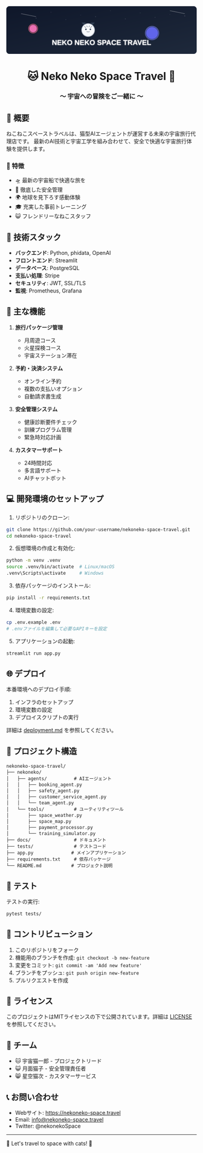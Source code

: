<div align="center">
  <img src="docs/header.svg" width="800">
  <h1>🐱 Neko Neko Space Travel 🚀</h1>
  <h3>～ 宇宙への冒険をご一緒に ～</h3>
</div>

## 📘 概要

ねこねこスペーストラベルは、猫型AIエージェントが運営する未来の宇宙旅行代理店です。
最新のAI技術と宇宙工学を組み合わせて、安全で快適な宇宙旅行体験を提供します。

### 🌟 特徴

- 🛸 最新の宇宙船で快適な旅を
- 🏥 徹底した安全管理
- 🌍 地球を見下ろす感動体験
- 🎓 充実した事前トレーニング
- 😺 フレンドリーなねこスタッフ

## 🔧 技術スタック

- **バックエンド**: Python, phidata, OpenAI
- **フロントエンド**: Streamlit
- **データベース**: PostgreSQL
- **支払い処理**: Stripe
- **セキュリティ**: JWT, SSL/TLS
- **監視**: Prometheus, Grafana

## 🚀 主な機能

1. **旅行パッケージ管理**
   - 月周遊コース
   - 火星探検コース
   - 宇宙ステーション滞在

2. **予約・決済システム**
   - オンライン予約
   - 複数の支払いオプション
   - 自動請求書生成

3. **安全管理システム**
   - 健康診断要件チェック
   - 訓練プログラム管理
   - 緊急時対応計画

4. **カスタマーサポート**
   - 24時間対応
   - 多言語サポート
   - AIチャットボット

## 💻 開発環境のセットアップ

1. リポジトリのクローン:
```bash
git clone https://github.com/your-username/nekoneko-space-travel.git
cd nekoneko-space-travel
```

2. 仮想環境の作成と有効化:
```bash
python -m venv .venv
source .venv/bin/activate  # Linux/macOS
.venv\Scripts\activate     # Windows
```

3. 依存パッケージのインストール:
```bash
pip install -r requirements.txt
```

4. 環境変数の設定:
```bash
cp .env.example .env
# .envファイルを編集して必要なAPIキーを設定
```

5. アプリケーションの起動:
```bash
streamlit run app.py
```

## 🌐 デプロイ

本番環境へのデプロイ手順:

1. インフラのセットアップ
2. 環境変数の設定
3. デプロイスクリプトの実行

詳細は [deployment.md](docs/deployment.md) を参照してください。

## 📁 プロジェクト構造

```
nekoneko-space-travel/
├── nekoneko/
│   ├── agents/          # AIエージェント
│   │   ├── booking_agent.py
│   │   ├── safety_agent.py
│   │   ├── customer_service_agent.py
│   │   └── team_agent.py
│   └── tools/           # ユーティリティツール
│       ├── space_weather.py
│       ├── space_map.py
│       ├── payment_processor.py
│       └── training_simulator.py
├── docs/                # ドキュメント
├── tests/               # テストコード
├── app.py              # メインアプリケーション
├── requirements.txt     # 依存パッケージ
└── README.md           # プロジェクト説明
```

## 🧪 テスト

テストの実行:
```bash
pytest tests/
```

## 🤝 コントリビューション

1. このリポジトリをフォーク
2. 機能用のブランチを作成: `git checkout -b new-feature`
3. 変更をコミット: `git commit -am 'Add new feature'`
4. ブランチをプッシュ: `git push origin new-feature`
5. プルリクエストを作成

## 📄 ライセンス

このプロジェクトはMITライセンスの下で公開されています。詳細は [LICENSE](LICENSE) を参照してください。

## 👥 チーム

- 🐱 宇宙猫一郎 - プロジェクトリード
- 😺 月面猫子 - 安全管理責任者
- 😸 星空猫次 - カスタマーサービス

## 📞 お問い合わせ

- Webサイト: https://nekoneko-space.travel
- Email: info@nekoneko-space.travel
- Twitter: @nekonekoSpace

---

🌟 Let's travel to space with cats! 🚀